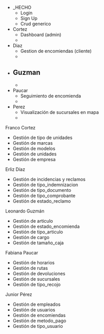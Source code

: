 - _HECHO
  -  Login
  -  Sign Up
  -  Crud generico
- Cortez
  -  Dashboard (admin)
  - 
- Diaz
  -  Gestion de encomiendas (cliente)
  - 
- Guzman
  - 
  - 
- Paucar
  - Seguimiento de encomienda
  - 
- Perez
  - Visualización de sucursales en mapa
  - 




Franco Cortez
- Gestión de tipo de unidades
- Gestión de marcas
- Gestión de modelos
- Gestión de unidades
- Gestión de empresa

Erliz Díaz
- Gestión de incidencias y reclamos
- Gestión de tipo_indemnizacion
- Gestión de tipo_documento
- Gestión de tipo_comprobante
- Gestión de estado_reclamo

Leonardo Guzmán
- Gestión de articulo
- Gestión de estado_encomienda
- Gestión de tipo_articulo
- Gestión de cargo
- Gestión de tamaño_caja

Fabiana Paucar
- Gestión de horarios
- Gestión de rutas
- Gestión de devoluciones
- Gestión de sucursales
- Gestión de tipo_recojo

Junior Pérez
- Gestión de empleados
- Gestión de usuarios
- Gestión de encomiendas
- Gestión de metodo_pago
- Gestión de tipo_usuario









